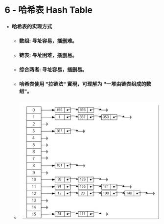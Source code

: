 6 - 哈希表 Hash Table
=====
* ### 哈希表的实现方式
    * ### 数组: 寻址容易，插删难。
    * ### 链表: 寻址困难，插删易。
    * ### 综合两者: 寻址容易，插删易。
    * ### 哈希表使用 "拉链法" 實現，可理解为 "一堆由链表组成的数组"。
    * ### ![image](https://raw.githubusercontent.com/GitHub-WeiChiang/main/master/DataStructuresAndAlgorithms/Basic/6/Hash.png)
<br />
